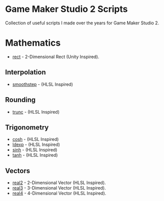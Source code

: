 # Game Maker Studio 2 Scripts
Collection of useful scripts I made over the years for Game Maker Studio 2.

# Mathematics
- [rect](/Mathematics/rect.gml) - 2-Dimensional Rect (Unity Inspired).
## Interpolation
- [smoothstep](/Mathematics/Interpolation/smoothstep.gml) - (HLSL Inspired)
## Rounding
- [trunc](/Mathematics/Rounding/trunc.gml) - (HLSL Inspired)
## Trigonometry
- [cosh](/Mathematics/Trigonometry/cosh.gml) - (HLSL Inspired)
- [ldexp](/Mathematics/Trigonometry/ldexp.gml) - (HLSL Inspired)
- [sinh](/Mathematics/Trigonometry/sinh.gml) - (HLSL Inspired)
- [tanh](/Mathematics/Trigonometry/tanh.gml) - (HLSL Inspired)
## Vectors
- [real2](/Mathematics/Vectors/real2.gml) - 2-Dimensional Vector (HLSL Inspired).
- [real3](/Mathematics/Vectors/real3.gml) - 3-Dimensional Vector (HLSL Inspired).
- [real4](/Mathematics/Vectors/real4.gml) - 4-Dimensional Vector (HLSL Inspired).
